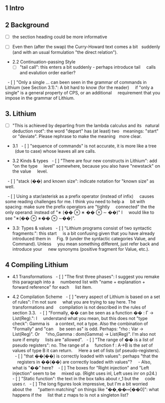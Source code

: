 ## 1 Intro

## 2 Background
- [ ] the section heading could be more informative

- [ ] Even then (after the swap) the Curry-Howard text comes a bit
  suddenly (and with an usual formulation "the direct relation").


- 2.2 Continuation-passing Style
  - [ ] "tail call": this enters a bit suddenly - perhaps introduce tail
    calls and evalution order earlier?

  - [ ] "Only a single ... can been seen in the grammar of commands in
    Lithium (see Section 3.1).": A bit hard to know (for the reader)
    if "only a single" is a general property of CPS, or an additional
    requirement that you impose in the grammar of Lithium.



## 3. Lithium
- [ ] "This is achieved by departing from the lambda calculus and its
  natural deduction root": the word "depart" has (at least) two
  meanings: "start" or "deviate". Please rephrase to make the meaning
  more clear.

- 3.1
  - [ ] "sequence of commands" is not accurate, it is more like a tree
    (due to case) whose leaves all are calls.

- 3.2 Kinds & types
  - [ ] "There are four new constructs in Lithium": add "on the type
    level" somewhere, because you also have "newstack" on the value
    level.

  - [ ] "stack (��) and known size": indicate notation for "known size" as
    well.

  - [ ] Using a star/asterisk as a prefix operator (instead of infix)
    causes some reading challenges for me. I think you need to help a
    bit with spacing: make sure the prefix operators are "tightly
    connected" the the only operand: instead of "∗ (�� ⊗ ∗ �� ⊗ ∼ ��)" I
    would like to see "∗(�� ⊗ ∗�� ⊗ ∼��)".


- 3.3: Types & values
  - [ ] "Lithium programs consist of two syntactic fragments:": this start
    is a bit confusing given that you have already introduced them in
    Fig. 9 (under the syntactic categories Value, and Command). Unless
    you mean something different, just refer back and introduce your
    new synonyms (positive fragment for Value, etc.).

## 4 Compiling Lithium
- 4.1 Transformations
  - [ ] "The first three phases": I suggest you remake this paragraph into a
    numbered list with "name + explanation + forward reference" for each
    list item.

- 4.2 Compilation Scheme
  - [ ] "every aspect of Lithium is based on a set of rules": I'm not sure
    what you are trying to say here. The transformations and
    compilation is not described in the rules of section 3.3.
  - [ ] "Formally, �� can be seen as a function �� : Γ → List(Reg).": I
    understand what you mean, but this does not "type check": Gamma is
    a context, not a type. Also the combination of "Formally" and "can
    be seen as" is odd. Perhaps: "rho : Var -> List(Reg)". Or
    "rho_Gamma : dom(Gamma) -> List(Reg)". I'm also not sure if empty
    lists are "allowed".
  - [ ] "The range of �� is a list of pseudo registers": no. The range of a
    function f : A->B is the _set_ of values of type B it can return.
    Here a set of lists (of pseudo-registers).
  - [ ] "that ��(��) is correctly loaded with values": perhaps "that the
    registers in ��(��) are correctly loaded with values"?
      - Also, what is "��" here? 
  - [ ] The boxes for "Right injection" and "Left injection" seem to be
    mixed up. (Right uses inl, Left uses inr on p24.)
  - [ ] "Static function": the text in the box talks about r_1 but the
    code uses r.
  - [ ] The long figures look impressive, but I'm a bit worried about the
    "pattern matching" on things like "��,��↦[��0]": what happens if the
    list that z maps to is not a singleton list?
